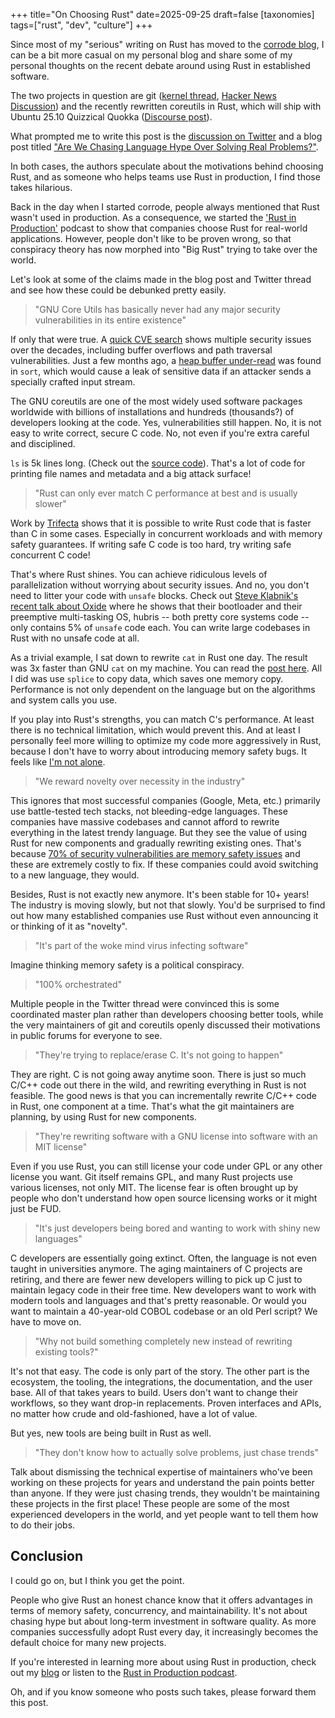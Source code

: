 +++
title="On Choosing Rust"
date=2025-09-25
draft=false
[taxonomies]
tags=["rust", "dev", "culture"]
+++

Since most of my "serious" writing on Rust has moved to the [corrode blog](https://corrode.dev/blog), I can be a bit more casual on my personal blog and share some of my personal thoughts on the recent debate around using Rust in established software.

The two projects in question are git ([kernel thread](https://lore.kernel.org/git/20250904-b4-pks-rust-breaking-change-v1-0-3af1d25e0be9@pks.im/), [Hacker News Discussion](https://news.ycombinator.com/item?id=45312696)) and the recently rewritten coreutils in Rust, which will ship with Ubuntu 25.10 Quizzical Quokka ([Discourse post](https://discourse.ubuntu.com/t/carefully-but-purposefully-oxidising-ubuntu/56995)).

What prompted me to write this post is the [discussion on Twitter](https://x.com/nafonsopt/status/1968954376262652175) and a blog post titled ["Are We Chasing Language Hype Over Solving Real Problems?"](https://dayvster.com/blog/are-we-chasing-language-hype-over-solving-real-problems).

In both cases, the authors speculate about the motivations behind choosing Rust, and as someone who helps teams use Rust in production, I find those takes hilarious.

Back in the day when I started corrode, people always mentioned that Rust wasn't used in production.
As a consequence, we started the ['Rust in Production'](https://corrode.dev/podcast/) podcast to show that companies choose Rust for real-world applications. 
However, people don't like to be proven wrong, so that conspiracy theory has now morphed into "Big Rust" trying to take over the world.

Let's look at some of the claims made in the blog post and Twitter thread and see how these could be debunked pretty easily.

> "GNU Core Utils has basically never had any major security vulnerabilities in its entire existence" 

If only that were true.
A [quick CVE search](https://www.cve.org/CVERecord/SearchResults?query=coreutils) shows multiple security issues over the decades, including buffer overflows and path traversal vulnerabilities. Just a few months ago, a [heap buffer under-read](https://nvd.nist.gov/vuln/detail/CVE-2025-5278) was found in `sort`, which would cause a leak of sensitive data if an attacker sends a specially crafted input stream.

The GNU coreutils are one of the most widely used software packages worldwide with billions of installations and hundreds (thousands?) of developers looking at the code.
Yes, vulnerabilities still happen. 
No, it is not easy to write correct, secure C code.
No, not even if you're extra careful and disciplined.

`ls` is 5k lines long. (Check out the [source code](https://github.com/coreutils/coreutils/blob/master/src/ls.c)). That's a lot of code for printing file names and metadata and a big attack surface!

> "Rust can only ever match C performance at best and is usually slower"

Work by [Trifecta](https://trifectatech.org/initiatives/codegen/) shows that it is possible to write Rust code that is faster than C in some cases.
Especially in concurrent workloads and with memory safety guarantees.
If writing safe C code is too hard, try writing safe concurrent C code!

That's where Rust shines.
You can achieve ridiculous levels of parallelization without worrying about security issues.
And no, you don't need to litter your code with `unsafe` blocks.
Check out [Steve Klabnik's recent talk about Oxide](https://www.youtube.com/watch?v=q8qn0dyT3xc) where he shows that their bootloader and their preemptive multi-tasking OS, hubris -- both pretty core systems code -- only contains 5% of `unsafe` code each.
You can write large codebases in Rust with no unsafe code at all. 

As a trivial example, I sat down to rewrite `cat` in Rust one day.
The result was 3x faster than GNU `cat` on my machine. 
You can read the [post here](/2018/fastcat/).
All I did was use `splice` to copy data, which saves one memory copy. 
Performance is not only dependent on the language but on the algorithms and system calls you use.

If you play into Rust's strengths, you can match C's performance. 
At least there is no technical limitation, which would prevent this.
And at least I personally feel more willing to optimize my code more aggressively in Rust, because I don't have to worry about introducing memory safety bugs.
It feels like [I'm not alone](https://steveklabnik.com/writing/is-rust-faster-than-c/).

> "We reward novelty over necessity in the industry"

This ignores that most successful companies (Google, Meta, etc.) primarily use battle-tested tech stacks, not bleeding-edge languages.
These companies have massive codebases and cannot afford to rewrite everything in the latest trendy language.
But they see the value of using Rust for new components and gradually rewriting existing ones.
That's because [70% of security vulnerabilities are memory safety issues](https://corrode.dev/blog/why-rust/#reasons-for-using-rust-in-production) and these are extremely costly to fix.
If these companies could avoid switching to a new language, they would.

Besides, Rust is not exactly new anymore.
It's been stable for 10+ years!
The industry is moving slowly, but not that slowly.
You'd be surprised to find out how many established companies use Rust without even announcing it or thinking of it as "novelty".

> "It's part of the woke mind virus infecting software"

Imagine thinking memory safety is a political conspiracy.

> "100% orchestrated"

Multiple people in the Twitter thread were convinced this is some coordinated master plan rather than developers choosing better tools,
while the very maintainers of git and coreutils openly discussed their motivations in public forums for everyone to see.

> "They're trying to replace/erase C. It's not going to happen" 

They are right. C is not going away anytime soon.
There is just so much C/C++ code out there in the wild, and rewriting everything in Rust is not feasible.
The good news is that you can incrementally rewrite C/C++ code in Rust, one component at a time.
That's what the git maintainers are planning, by using Rust for new components.

> "They're rewriting software with a GNU license into software with an MIT license"

Even if you use Rust, you can still license your code under GPL or any other license you want.
Git itself remains GPL, and many Rust projects use various licenses, not only MIT.
The license fear is often brought up by people who don't understand how open source licensing works or it might just be FUD.

> "It's just developers being bored and wanting to work with shiny new languages" 

C developers are essentially going extinct.
Often, the language is not even taught in universities anymore.
The aging maintainers of C projects are retiring, and there are fewer new developers willing to pick up C just to maintain legacy code in their free time.
New developers want to work with modern tools and languages and that's pretty reasonable. 
Or would you want to maintain a 40-year-old COBOL codebase or an old Perl script?
We have to move on.

> "Why not build something completely new instead of rewriting existing tools?"

It's not that easy.
The code is only part of the story.
The other part is the ecosystem, the tooling, the integrations, the documentation, and the user base.
All of that takes years to build.
Users don't want to change their workflows, so they want drop-in replacements.
Proven interfaces and APIs, no matter how crude and old-fashioned, have a lot of value. 

But yes, new tools are being built in Rust as well.

> "They don't know how to actually solve problems, just chase trends" 

Talk about dismissing the technical expertise of maintainers who've been working on these projects for years and understand the pain points better than anyone.
If they were just chasing trends, they wouldn't be maintaining these projects in the first place!
These people are some of the most experienced developers in the world, and yet people want to tell them how to do their jobs.

## Conclusion

I could go on, but I think you get the point.

People who give Rust an honest chance know that it offers advantages in terms of memory safety, concurrency, and maintainability.
It's not about chasing hype but about long-term investment in software quality. 
As more companies successfully adopt Rust every day, it increasingly becomes the default choice for many new projects. 

If you're interested in learning more about using Rust in production, check out my [blog](https://corrode.dev/blog) or listen to the [Rust in Production podcast](https://corrode.dev/podcast/).

Oh, and if you know someone who posts such takes, please forward them this post.
